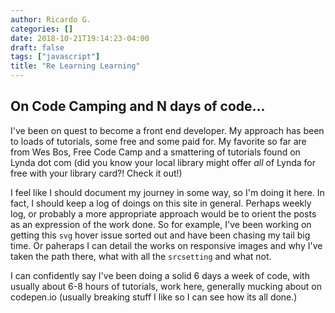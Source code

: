 ```yaml
---
author: Ricardo G.
categories: []
date: 2018-10-21T19:14:23-04:00
draft: false
tags: ["javascript"]
title: "Re Learning Learning"
---
```

## On Code Camping and N days of code...

I've been on quest to become a front end developer. My approach has been to loads of tutorials, some free and some paid for. My favorite so far are from Wes Bos, Free Code Camp and a smattering of tutorials found on Lynda dot com (did you know your local library might offer _all_ of Lynda for free with your library card?! Check it out!)

I feel like I should document my journey in some way, so I'm doing it here. In fact, I should keep a log of doings on this site in general. Perhaps weekly log, or probably a more appropriate approach would be to orient the posts as an expression of the work done. So for example, I've been working on getting this `svg` hover issue sorted out and have been chasing my tail big time. Or paheraps I can detail the works on responsive images and why I've taken the path there, what with all the `srcsetting` and what not. 

I can confidently say I've been doing a solid 6 days a week of code, with usually about 6-8 hours of tutorials, work here, generally mucking about on codepen.io (usually breaking stuff I like so I can see how its all done.)

